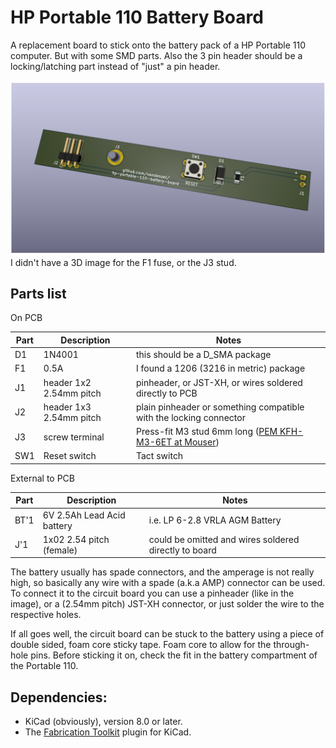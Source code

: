 # HP Portable 110 Battery Board

A replacement board to stick onto the battery pack of a HP Portable 110 computer. But with some SMD parts. Also the 3 pin header should be a locking/latching part instead of "just" a pin header.

![PCB render](./battery-board.png)
I didn't have a 3D image for the F1 fuse, or the J3 stud.

## Parts list

On PCB

| Part | Description             | Notes                                                                           |
| ---- | ----------------------- | ------------------------------------------------------------------------------- |
| D1   | 1N4001                  | this should be a D_SMA package                                                  |
| F1   | 0.5A                    | I found a 1206 (3216 in metric) package                                                                                |
| J1   | header 1x2 2.54mm pitch | pinheader, or JST-XH, or wires soldered directly to PCB                         |
| J2   | header 1x3 2.54mm pitch | plain pinheader or something compatible with the locking connector              |
| J3   | screw terminal          | Press-fit M3 stud 6mm long ([PEM KFH-M3-6ET at Mouser](https://mou.sr/3RKMalD)) |
| SW1  | Reset switch            | Tact switch                                                                     |

External to PCB

| Part | Description                | Notes                                                 |
| ---- | -------------------------- | ----------------------------------------------------- |
| BT'1 | 6V 2.5Ah Lead Acid battery | i.e. LP 6-2.8 VRLA AGM Battery                        |
| J'1  | 1x02 2.54 pitch (female)   | could be omitted and wires soldered directly to board |

The battery usually has spade connectors, and the amperage is not really high, so basically any wire with a spade (a.k.a AMP) connector can be used. To connect it to the circuit board you can use a pinheader (like in the image), or a (2.54mm pitch) JST-XH connector, or just solder the wire to the respective holes.

If all goes well, the circuit board can be stuck to the battery using a piece of double sided, foam core sticky tape. Foam core to allow for the through-hole pins. Before sticking it on, check the fit in the battery compartment of the Portable 110.

## Dependencies:

- KiCad (obviously), version 8.0 or later.
- The [Fabrication Toolkit](https://github.com/bennymeg/Fabrication-Toolkit) plugin for KiCad.


